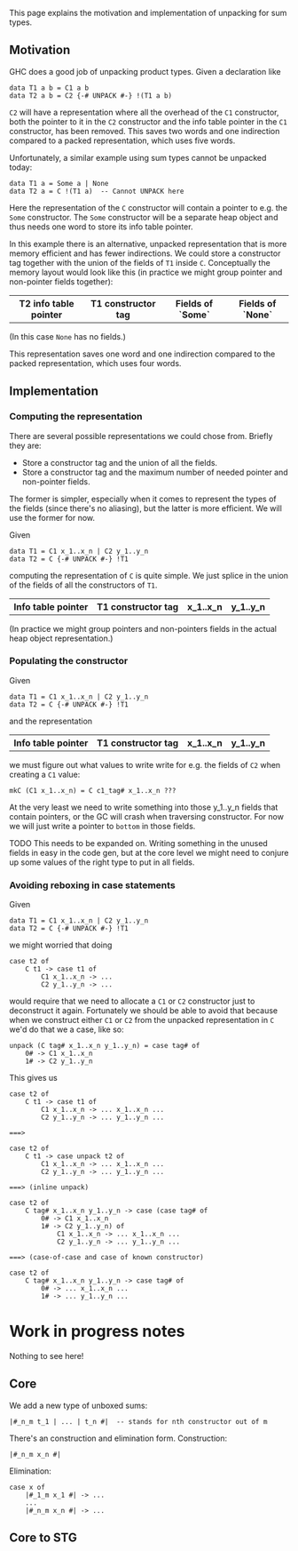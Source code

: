 
This page explains the motivation and implementation of unpacking for sum types.

## Motivation


GHC does a good job of unpacking product types. Given a declaration like

```wiki
data T1 a b = C1 a b
data T2 a b = C2 {-# UNPACK #-} !(T1 a b)
```

`C2` will have a representation where all the overhead of the `C1` constructor, both the pointer to it in the `C2` constructor and the info table pointer in the `C1` constructor, has been removed. This saves two words and one indirection  compared to a packed representation, which uses five words.


Unfortunately, a similar example using sum types cannot be unpacked today:

```wiki
data T1 a = Some a | None
data T2 a = C !(T1 a)  -- Cannot UNPACK here
```


Here the representation of the `C` constructor will contain a pointer to e.g. the `Some` constructor. The `Some` constructor will be a separate heap object and thus needs one word to store its info table pointer.


In this example there is an alternative, unpacked representation that is more memory efficient and has fewer indirections. We could store a constructor tag together with the union of the fields of `T1` inside `C`. Conceptually the memory layout would look like this (in practice we might group pointer and non-pointer fields together):

<table><tr><th> T2 info table pointer </th>
<th> T1 constructor tag </th>
<th> Fields of `Some`</th>
<th> Fields of `None`</th></tr></table>


(In this case `None` has no fields.)


This representation saves one word and one indirection compared to the packed representation, which uses four words.

## Implementation

### Computing the representation


There are several possible representations we could chose from. Briefly they are:

- Store a constructor tag and the union of all the fields.
- Store a constructor tag and the maximum number of needed pointer and non-pointer fields.


The former is simpler, especially when it comes to represent the types of the fields (since there's no aliasing), but the latter is more efficient. We will use the former for now.


Given

```wiki
data T1 = C1 x_1..x_n | C2 y_1..y_n
data T2 = C {-# UNPACK #-} !T1
```


computing the representation of `C` is quite simple. We just splice in the union of the fields of all the constructors of `T1`.

<table><tr><th> Info table pointer </th>
<th> T1 constructor tag </th>
<th> x_1..x_n </th>
<th> y_1..y_n 
</th></tr></table>


(In practice we might group pointers and non-pointers fields in the actual heap object representation.)

### Populating the constructor


Given

```wiki
data T1 = C1 x_1..x_n | C2 y_1..y_n
data T2 = C {-# UNPACK #-} !T1
```


and the representation

<table><tr><th> Info table pointer </th>
<th> T1 constructor tag </th>
<th> x_1..x_n </th>
<th> y_1..y_n 
</th></tr></table>


we must figure out what values to write write for e.g. the fields of `C2` when creating a `C1` value:

```wiki
mkC (C1 x_1..x_n) = C c1_tag# x_1..x_n ???
```


At the very least we need to write something into those y_1..y_n fields that contain pointers, or the GC will crash when traversing constructor. For now we will just write a pointer to `bottom` in those fields.

TODO This needs to be expanded on. Writing something in the unused fields in easy in the code gen, but at the core level we might need to conjure up some values of the right type to put in all fields.

### Avoiding reboxing in case statements


Given

```wiki
data T1 = C1 x_1..x_n | C2 y_1..y_n
data T2 = C {-# UNPACK #-} !T1
```


we might worried that doing

```wiki
case t2 of
    C t1 -> case t1 of
        C1 x_1..x_n -> ...
        C2 y_1..y_n -> ...
```


would require that we need to allocate a `C1` or `C2` constructor just to deconstruct it again. Fortunately we should be able to avoid that because when we construct either `C1` or `C2` from the unpacked representation in `C` we'd do that we a case, like so:

```wiki
unpack (C tag# x_1..x_n y_1..y_n) = case tag# of
    0# -> C1 x_1..x_n
    1# -> C2 y_1..y_n
```


This gives us

```wiki
case t2 of
    C t1 -> case t1 of
        C1 x_1..x_n -> ... x_1..x_n ...
        C2 y_1..y_n -> ... y_1..y_n ...

===>

case t2 of
    C t1 -> case unpack t2 of
        C1 x_1..x_n -> ... x_1..x_n ...
        C2 y_1..y_n -> ... y_1..y_n ...

===> (inline unpack)

case t2 of
    C tag# x_1..x_n y_1..y_n -> case (case tag# of
        0# -> C1 x_1..x_n
        1# -> C2 y_1..y_n) of
            C1 x_1..x_n -> ... x_1..x_n ...
            C2 y_1..y_n -> ... y_1..y_n ...

===> (case-of-case and case of known constructor)

case t2 of
    C tag# x_1..x_n y_1..y_n -> case tag# of
        0# -> ... x_1..x_n ...
        1# -> ... y_1..y_n ...
```

# Work in progress notes


Nothing to see here!

## Core


We add a new type of unboxed sums:

```wiki
|#_n_m t_1 | ... | t_n #|  -- stands for nth constructor out of m
```


There's an construction and elimination form. Construction:

```wiki
|#_n_m x_n #|
```


Elimination:

```wiki
case x of
    |#_1_m x_1 #| -> ...
    ...
    |#_n_m x_n #| -> ...
```

## Core to STG